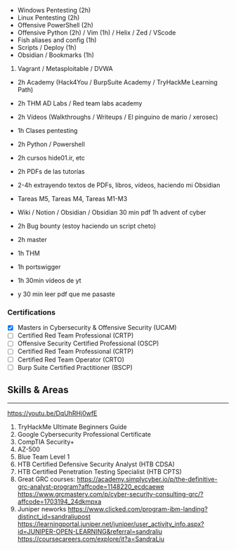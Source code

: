 - Windows Pentesting (2h)
- Linux Pentesting (2h)
- Offensive PowerShell (2h)
- Offensive Python (2h) / Vim (1h) / Helix / Zed / VScode
- Fish aliases and config (1h)
- Scripts / Deploy (1h)
- Obsidian / Bookmarks (1h)

1. Vagrant / Metasploitable / DVWA

- 2h Academy (Hack4You / BurpSuite Academy / TryHackMe Learning Path)
- 2h THM AD Labs / Red team labs academy
- 2h Vídeos (Walkthroughs / Writeups / El pinguino de mario / xerosec)
- 1h Clases pentesting
- 2h Python / Powershell
- 2h cursos hide01.ir, etc
- 2h PDFs de las tutorías
- 2-4h extrayendo textos de PDFs, libros, vídeos, haciendo mi Obsidian

- Tareas M5, Tareas M4, Tareas M1-M3
- Wiki / Notion / Obsidian / Obsidian 30 min pdf 1h advent of cyber

- 2h Bug bounty (estoy haciendo un script cheto)
- 2h master
- 1h THM
- 1h portswigger
- 1h 30min vídeos de yt
- y 30 min leer pdf que me pasaste

### Certifications

- [x] Masters in Cybersecurity & Offensive Security (UCAM)
- [ ] Certified Red Team Professional (CRTP)
- [ ] Offensive Security Certified Professional (OSCP)
- [ ] Certified Red Team Professional (CRTP)
- [ ] Certified Red Team Operator (CRTO)
- [ ] Burp Suite Certified Practitioner (BSCP)

## Skills & Areas

---

https://youtu.be/DqUhRHj0wfE

1. TryHackMe Ultimate Beginners Guide
2. Google Cybersecurity Professional Certificate
3. CompTIA Security+
4. AZ-500
5. Blue Team Level 1
6. HTB Certified Defensive Security Analyst (HTB CDSA)
7. HTB Certified Penetration Testing Specialist (HTB CPTS)
8. Great GRC courses: https://academy.simplycyber.io/p/the-definitive-grc-analyst-program?affcode=1148220_ecdcaewe https://www.grcmastery.com/p/cyber-security-consulting-grc/?affcode=1703194_24dkmpxa
9. Juniper neworks https://www.clicked.com/program-ibm-landing?distinct_id=sandraliupost https://learningportal.juniper.net/juniper/user_activity_info.aspx?id=JUNIPER-OPEN-LEARNING&referral=sandraliu https://coursecareers.com/explore/it?a=SandraLiu

